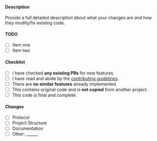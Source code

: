 [contributing]: https://github.com/Zerite/CraftLib/blob/master/.github/CONTRIBUTING.MD

#### Description
Provide a full detailed description about what your changes are and
how they modify/fix existing code.

#### TODO
<!-- Use this to show what needs to be worked on -->

- [ ] Item one
- [ ] Item two

#### Checklist
<!-- Ensure that your changes abide by the following guidelines -->

- [ ] I have checked **any existing PRs** for new features.
- [ ] I have read and abide by the [contributing guidelines][contributing].
- [ ] There are **no similar features** already implemented.
- [ ] This contains original code and is **not copied** from another project.
- [ ] This code is final and complete.

#### Changes
<!-- Note which section(s) you've modified -->

- [ ] Protocol
- [ ] Project Structure
- [ ] Documentation
- [ ] Other: \______   <!-- Insert other type here -->

